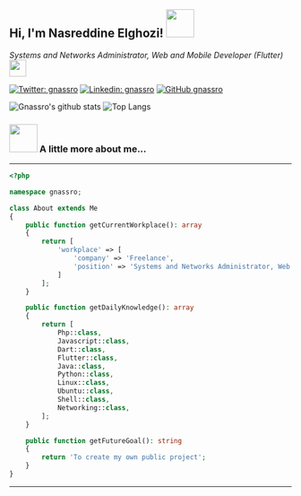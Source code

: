 <h2> Hi, I'm Nasreddine Elghozi! <img src="https://media.giphy.com/media/mGcNjsfWAjY5AEZNw6/giphy.gif" width="50"></h2>
<p><em>Systems and Networks Administrator, Web and Mobile Developer (Flutter)<img src="https://media.giphy.com/media/WUlplcMpOCEmTGBtBW/giphy.gif" width="30"> 
</em></p>

[![Twitter: gnassro](https://img.shields.io/twitter/follow/gnassro?style=social)](https://twitter.com/gnassro)
[![Linkedin: gnassro](https://img.shields.io/badge/-gnassro?style=flat-square&logo=Linkedin&logoColor=white&link=https://www.linkedin.com/in/gnassro/)](https://www.linkedin.com/in/gnassro/)
[![GitHub gnassro](https://img.shields.io/github/followers/gnassro?label=follow&style=social)](https://github.com/gnassro)

![Gnassro's github stats](https://github-readme-stats.vercel.app/api?username=gnassro&layout=compact&show_icons=true&theme=radical&include_all_commits=true&count_private=true&hide_border=true) ![Top Langs](https://github-readme-stats.vercel.app/api/top-langs/?username=gnassro&layout=compact&show_icons=true&theme=radical&hide_border=true&langs_count=8&hide=swift,kotlin,Ruby,Objective-C)



### <img src="https://media.giphy.com/media/VgCDAzcKvsR6OM0uWg/giphy.gif" width="50"> A little more about me...  
---
```PHP
<?php

namespace gnassro;

class About extends Me
{
    public function getCurrentWorkplace(): array
    {
        return [
            'workplace' => [
                'company' => 'Freelance',
                'position' => 'Systems and Networks Administrator, Web and Mobile Developer (Flutter)'         
            ]
        ];
    }

    public function getDailyKnowledge(): array
    {
        return [
            Php::class,
            Javascript::class,
            Dart::class,
            Flutter::class,
            Java::class,
            Python::class,
            Linux::class,
            Ubuntu::class,
            Shell::class,
            Networking::class,
        ];
    }

    public function getFutureGoal(): string
    {
        return 'To create my own public project';
    }
}
```
---
